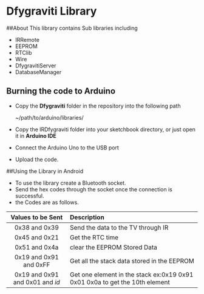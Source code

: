 # Dfygraviti Library

##About
This library contains Sub libraries including

* IRRemote
* EEPROM
* RTClib
* Wire
* DfygravitiServer
* DatabaseManager

## Burning the code to Arduino

* Copy the **Dfygraviti** folder in the repository into the following path

	~/path/to/arduino/libraries/

* Copy the IRDfygraviti folder into your sketchbook directory, or just open it in **Arduino IDE**
* Connect the Arduino Uno to the USB port
* Upload the code.

##Using the Library in Android
* To use the library create a Bluetooth socket.
* Send the hex codes through the socket once the connection is successful.
* the Codes are as follows.


| Values to be Sent               | Description                                                               |
|:-------------------------------:|:--------------------------------------------------------------------------|
| 0x38 and 0x39                   |Send the data to the TV through IR                                         |
| 0x45 and 0x21                   |Get the RTC time                                                           |    
| 0x51 and 0x4a                   |clear the EEPROM Stored Data                                               |
| 0x19 and 0x91 and 0xFF          |Get all the stack data stored in the EEPROM                                |
| 0x19 and 0x91 and 0x01 and *id* |Get one element in the stack ex:0x19 0x91 0x01 0x0a to get the 10th element|




